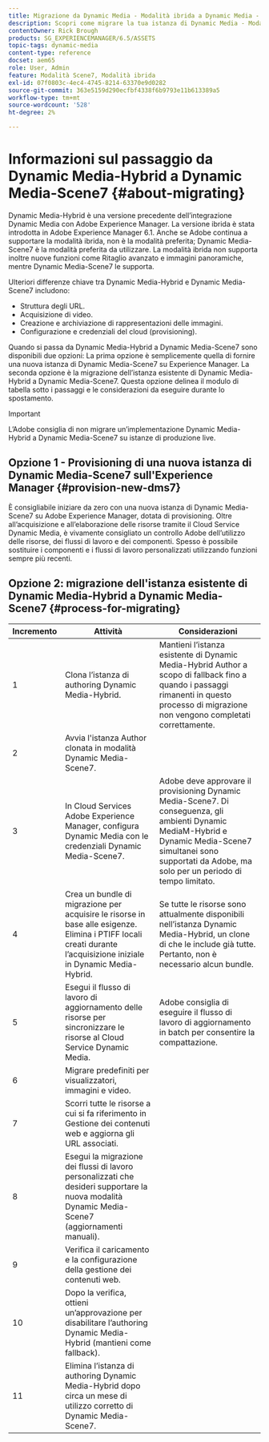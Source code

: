 ```yaml
---
title: Migrazione da Dynamic Media - Modalità ibrida a Dynamic Media - Modalità S7
description: Scopri come migrare la tua istanza di Dynamic Media - Modalità ibrida a Dynamic Media - Modalità S7
contentOwner: Rick Brough
products: SG_EXPERIENCEMANAGER/6.5/ASSETS
topic-tags: dynamic-media
content-type: reference
docset: aem65
role: User, Admin
feature: Modalità Scene7, Modalità ibrida
exl-id: 07f0803c-4ec4-4745-8214-63370e9d0282
source-git-commit: 363e5159d290ecfbf4338f6b9793e11b613389a5
workflow-type: tm+mt
source-wordcount: '528'
ht-degree: 2%

---
```


# Informazioni sul passaggio da Dynamic Media-Hybrid a Dynamic Media-Scene7 {#about-migrating}

Dynamic Media-Hybrid è una versione precedente dell’integrazione Dynamic Media con Adobe Experience Manager. La versione ibrida è stata introdotta in Adobe Experience Manager 6.1. Anche se Adobe continua a supportare la modalità ibrida, non è la modalità preferita; Dynamic Media-Scene7 è la modalità preferita da utilizzare. La modalità ibrida non supporta inoltre nuove funzioni come Ritaglio avanzato e immagini panoramiche, mentre Dynamic Media-Scene7 le supporta.

Ulteriori differenze chiave tra Dynamic Media-Hybrid e Dynamic Media-Scene7 includono:

* Struttura degli URL.
* Acquisizione di video.
* Creazione e archiviazione di rappresentazioni delle immagini.
* Configurazione e credenziali del cloud (provisioning).

Quando si passa da Dynamic Media-Hybrid a Dynamic Media-Scene7 sono disponibili due opzioni: La prima opzione è semplicemente quella di fornire una nuova istanza di Dynamic Media-Scene7 su Experience Manager. La seconda opzione è la migrazione dell’istanza esistente di Dynamic Media-Hybrid a Dynamic Media-Scene7. Questa opzione delinea il modulo di tabella sotto i passaggi e le considerazioni da eseguire durante lo spostamento.

>[!IMPORTANT]
>
>L’Adobe consiglia di non migrare un’implementazione Dynamic Media-Hybrid a Dynamic Media-Scene7 su istanze di produzione live.

## Opzione 1 - Provisioning di una nuova istanza di Dynamic Media-Scene7 sull&#39;Experience Manager {#provision-new-dms7}

È consigliabile iniziare da zero con una nuova istanza di Dynamic Media-Scene7 su Adobe Experience Manager, dotata di provisioning. Oltre all’acquisizione e all’elaborazione delle risorse tramite il Cloud Service Dynamic Media, è vivamente consigliato un controllo Adobe dell’utilizzo delle risorse, dei flussi di lavoro e dei componenti. Spesso è possibile sostituire i componenti e i flussi di lavoro personalizzati utilizzando funzioni sempre più recenti.

## Opzione 2: migrazione dell&#39;istanza esistente di Dynamic Media-Hybrid a Dynamic Media-Scene7 {#process-for-migrating}

| Incremento | Attività | Considerazioni |
|---|---|---|
| 1 | Clona l’istanza di authoring Dynamic Media-Hybrid. | Mantieni l’istanza esistente di Dynamic Media-Hybrid Author a scopo di fallback fino a quando i passaggi rimanenti in questo processo di migrazione non vengono completati correttamente. |
| 2 | Avvia l&#39;istanza Author clonata in modalità Dynamic Media-Scene7. |  |
| 3 | In Cloud Services Adobe Experience Manager, configura Dynamic Media con le credenziali Dynamic Media-Scene7. | Adobe deve approvare il provisioning Dynamic Media-Scene7. Di conseguenza, gli ambienti Dynamic MediaM-Hybrid e Dynamic Media-Scene7 simultanei sono supportati da Adobe, ma solo per un periodo di tempo limitato. |
| 4 | Crea un bundle di migrazione per acquisire le risorse in base alle esigenze.<br>Elimina i PTIFF locali creati durante l’acquisizione iniziale in Dynamic Media-Hybrid. | Se tutte le risorse sono attualmente disponibili nell’istanza Dynamic Media-Hybrid, un clone di che le include già tutte. Pertanto, non è necessario alcun bundle. |
| 5 | Esegui il flusso di lavoro di aggiornamento delle risorse per sincronizzare le risorse al Cloud Service Dynamic Media. | Adobe consiglia di eseguire il flusso di lavoro di aggiornamento in batch per consentire la compattazione. |
| 6 | Migrare predefiniti per visualizzatori, immagini e video. |  |
| 7 | Scorri tutte le risorse a cui si fa riferimento in Gestione dei contenuti web e aggiorna gli URL associati. |  |
| 8 | Esegui la migrazione dei flussi di lavoro personalizzati che desideri supportare la nuova modalità Dynamic Media-Scene7 (aggiornamenti manuali). |  |
| 9 | Verifica il caricamento e la configurazione della gestione dei contenuti web. |  |
| 10 | Dopo la verifica, ottieni un’approvazione per disabilitare l’authoring Dynamic Media-Hybrid (mantieni come fallback). |  |
| 11 | Elimina l’istanza di authoring Dynamic Media-Hybrid dopo circa un mese di utilizzo corretto di Dynamic Media-Scene7. |  |
